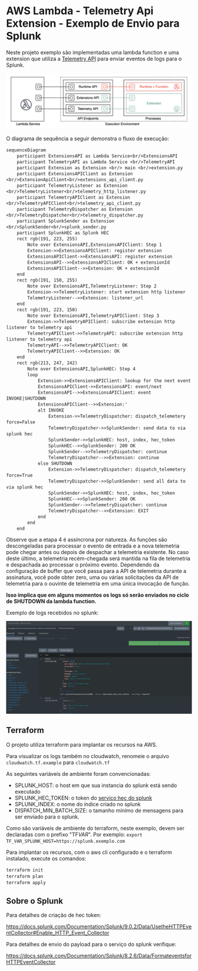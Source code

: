 # AWS Lambda - Telemetry Api Extension - Exemplo de Envio para Splunk

Neste projeto exemplo são implementadas uma lambda function e uma extension que utiliza
a [Telemetry API](https://docs.aws.amazon.com/lambda/latest/dg/telemetry-api.html)
para enviar eventos de logs para o Splunk.

![alt](./docs/telemetry-api-concept-diagram.png)

O diagrama de sequência a seguir demonstra o fluxo de execução:

```mermaid
sequenceDiagram
    participant ExtensionsAPI as Lambda Service<br/>ExtensionsAPI
    participant TelemetryAPI as Lambda Service <br/>TelemetryAPI
    participant Extension as Extension <br/> main <br/>extension.py
    participant ExtensionsAPIClient as Extension <br/>ExtensionApiClient<br/>extensions_api_client.py
    participant TelemetryListener as Extension <br/>TelemetryListener<br/>telemetry_http_listener.py
    participant TelemetryAPIClient as Extension <br/>TelemetryAPIClient<br/>telemetry_api_client.py
    participant TelemetryDispatcher as Extension <br/>TelemetryDispatcher<br/>telemetry_dispatcher.py
    participant SplunkSender as Extension <br/>SplunkSender<br/>splunk_sender.py
    participant SplunkHEC as Splunk HEC
    rect rgb(191, 223, 255)
        Note over ExtensionsAPI,ExtensionsAPIClient: Step 1
        Extension->>ExtensionsAPIClient: register extension
        ExtensionsAPIClient->>ExtensionsAPI: register extension
        ExtensionsAPI-->>ExtensionsAPIClient: OK + extensionId
        ExtensionsAPIClient-->>Extension: OK + extensionId
    end
    rect rgb(191, 150, 255)
        Note over ExtensionsAPI,TelemetryListener: Step 2
        Extension->>TelemetryListener: start extension http listener
        TelemetryListener-->>Extension: listener_url
    end
    rect rgb(191, 223, 150)
        Note over ExtensionsAPI,TelemetryAPIClient: Step 3
        Extension->>TelemetryAPIClient: subscribe extension http listener to telemetry api
        TelemetryAPIClient->>TelemetryAPI: subscribe extension http listener to telemetry api
        TelemetryAPI-->>TelemetryAPIClient: OK
        TelemetryAPIClient-->>Extension: OK
    end
    rect rgb(213, 247, 242)
        Note over ExtensionsAPI,SplunkHEC: Step 4
        loop
            Extension->>ExtensionsAPIClient: lookup for the next event
            ExtensionsAPIClient->>ExtensionsAPI: event/next
            ExtensionsAPI-->>ExtensionsAPIClient: event INVOKE|SHUTDOWN
            ExtensionsAPIClient-->>Extension:'
            alt INVOKE
                Extension->>TelemetryDispatcher: dispatch_telemetery force=False
                TelemetryDispatcher->>SplunkSender: send data to via splunk hec
                SplunkSender->>SplunkHEC: host, index, hec_token
                SplunkHEC-->>SplunkSender: 200 OK
                SplunkSender-->>TelemetryDispatcher: continue
                TelemetryDispatcher-->>Extension: continue
            else SHUTDOWN
                Extension->>TelemetryDispatcher: dispatch_telemetery force=True
                TelemetryDispatcher->>SplunkSender: send all data to via splunk hec
                SplunkSender->>SplunkHEC: host, index, hec_token
                SplunkHEC-->>SplunkSender: 200 OK
                SplunkSender-->>TelemetryDispatcher: continue
                TelemetryDispatcher-->>Extension: EXIT
            end
        end
    end
```

Observe que a etapa 4 é assíncrona por natureza. As funções são descongeladas para processar
o evento de entrada e a nova telemetria pode chegar antes ou depois de despachar a telemetria
existente. No caso deste último, a telemetria recém-chegada será mantida na fila de telemetria
e despachada ao processar o próximo evento. Dependendo da configuração de buffer que você passa
para a API de telemetria durante a assinatura, você pode obter zero, uma ou várias solicitações
da API de telemetria para o ouvinte de telemetria em uma única invocação de função.

**Isso implica que em alguns momentos os logs só serão enviados no ciclo de SHUTDOWN da lambda function.**

Exemplo de logs recebidos no splunk:

![alt](./docs/splunk_logs.png)

## Terraform

O projeto utiliza terraform para implantar os recursos na AWS.

Para visualizar os logs também no cloudwatch, renomeie o arquivo `cloudwatch.tf.example` para `cloudwatch.tf`

As seguintes variáveis de ambiente foram convencionadas:

- SPLUNK_HOST: o host em que sua instancia do splunk está sendo executado
- SPLUNK_HEC_TOKEN: o token do [servico hec do splunk](https://docs.splunk.com/Documentation/Splunk/9.0.2/Data/UsetheHTTPEventCollector#Enable_HTTP_Event_Collector)
- SPLUNK_INDEX: o nome do índice criado no splunk
- DISPATCH_MIN_BATCH_SIZE: o tamanho mínimo de mensagens para ser enviado para o splunk.

Como são variáveis de ambiente do terraform, neste exemplo, devem ser declaradas com o prefixo "TF*VAR*".
Por exemplo: `export TF_VAR_SPLUNK_HOST=https://splunk.exemplo.com`

Para implantar os recursos, com o aws cli configurado e o terraform instalado, execute os comandos:

```bash
terraform init
terraform plan
terraform apply
```

## Sobre o Splunk

Para detalhes de criação de hec token:

https://docs.splunk.com/Documentation/Splunk/9.0.2/Data/UsetheHTTPEventCollector#Enable_HTTP_Event_Collector

Para detalhes de envio do payload para o serviço do splunk verifique:

https://docs.splunk.com/Documentation/Splunk/8.2.6/Data/FormateventsforHTTPEventCollector
